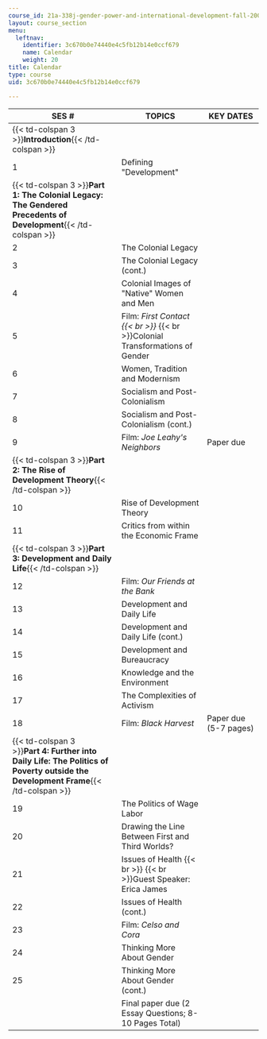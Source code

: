 ```yaml
---
course_id: 21a-338j-gender-power-and-international-development-fall-2003
layout: course_section
menu:
  leftnav:
    identifier: 3c670b0e74440e4c5fb12b14e0ccf679
    name: Calendar
    weight: 20
title: Calendar
type: course
uid: 3c670b0e74440e4c5fb12b14e0ccf679

---
```


| SES # | TOPICS | KEY DATES |
| --- | --- | --- |
| {{< td-colspan 3 >}}**Introduction**{{< /td-colspan >}} |||
| 1 | Defining "Development" | &nbsp; |
| {{< td-colspan 3 >}}**Part 1: The Colonial Legacy: The Gendered Precedents of Development**{{< /td-colspan >}} |||
| 2 | The Colonial Legacy | &nbsp; |
| 3 | The Colonial Legacy (cont.) | &nbsp; |
| 4 | Colonial Images of "Native" Women and Men | &nbsp; |
| 5 | Film: _First Contact  {{< br >}}_  {{< br >}}Colonial Transformations of Gender | &nbsp; |
| 6 | Women, Tradition and Modernism | &nbsp; |
| 7 | Socialism and Post-Colonialism | &nbsp; |
| 8 | Socialism and Post-Colonialism (cont.) | &nbsp; |
| 9 | Film: _Joe Leahy's Neighbors_ | Paper due |
| {{< td-colspan 3 >}}**Part 2: The Rise of Development Theory**{{< /td-colspan >}} |||
| 10 | Rise of Development Theory | &nbsp; |
| 11 | Critics from within the Economic Frame | &nbsp; |
| {{< td-colspan 3 >}}**Part 3: Development and Daily Life**{{< /td-colspan >}} |||
| 12 | Film: _Our Friends at the Bank_ | &nbsp; |
| 13 | Development and Daily Life | &nbsp; |
| 14 | Development and Daily Life (cont.) | &nbsp; |
| 15 | Development and Bureaucracy | &nbsp; |
| 16 | Knowledge and the Environment | &nbsp; |
| 17 | The Complexities of Activism | &nbsp; |
| 18 | Film: _Black Harvest_ | Paper due (5-7 pages) |
| {{< td-colspan 3 >}}**Part 4: Further into Daily Life: The Politics of Poverty outside the Development Frame**{{< /td-colspan >}} |||
| 19 | The Politics of Wage Labor | &nbsp; |
| 20 | Drawing the Line Between First and Third Worlds? | &nbsp; |
| 21 | Issues of Health  {{< br >}}  {{< br >}}Guest Speaker: Erica James | &nbsp; |
| 22 | Issues of Health (cont.) | &nbsp; |
| 23 | Film: _Celso and Cora_ | &nbsp; |
| 24 | Thinking More About Gender | &nbsp; |
| 25 | Thinking More About Gender (cont.) | &nbsp; |
| &nbsp; | Final paper due (2 Essay Questions; 8-10 Pages Total)